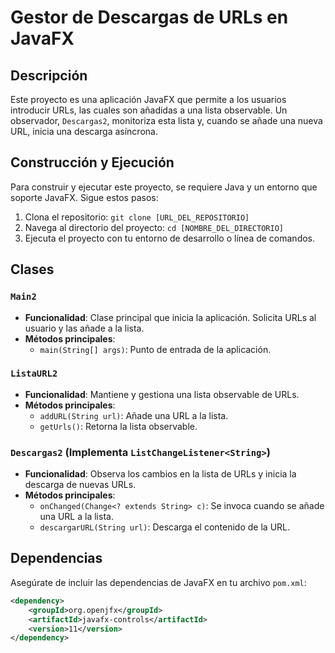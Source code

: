 # Gestor de Descargas de URLs en JavaFX

## Descripción
Este proyecto es una aplicación JavaFX que permite a los usuarios introducir URLs, las cuales son añadidas a una lista observable. Un observador, `Descargas2`, monitoriza esta lista y, cuando se añade una nueva URL, inicia una descarga asíncrona.

## Construcción y Ejecución
Para construir y ejecutar este proyecto, se requiere Java y un entorno que soporte JavaFX. Sigue estos pasos:

1. Clona el repositorio: `git clone [URL_DEL_REPOSITORIO]`
2. Navega al directorio del proyecto: `cd [NOMBRE_DEL_DIRECTORIO]`
3. Ejecuta el proyecto con tu entorno de desarrollo o línea de comandos.

## Clases

### `Main2`
- **Funcionalidad**: Clase principal que inicia la aplicación. Solicita URLs al usuario y las añade a la lista.
- **Métodos principales**: 
  - `main(String[] args)`: Punto de entrada de la aplicación.

### `ListaURL2`
- **Funcionalidad**: Mantiene y gestiona una lista observable de URLs.
- **Métodos principales**: 
  - `addURL(String url)`: Añade una URL a la lista.
  - `getUrls()`: Retorna la lista observable.

### `Descargas2` (Implementa `ListChangeListener<String>`)
- **Funcionalidad**: Observa los cambios en la lista de URLs y inicia la descarga de nuevas URLs.
- **Métodos principales**: 
  - `onChanged(Change<? extends String> c)`: Se invoca cuando se añade una URL a la lista.
  - `descargarURL(String url)`: Descarga el contenido de la URL.

## Dependencias
Asegúrate de incluir las dependencias de JavaFX en tu archivo `pom.xml`:

```xml
<dependency>
    <groupId>org.openjfx</groupId>
    <artifactId>javafx-controls</artifactId>
    <version>11</version>
</dependency>
